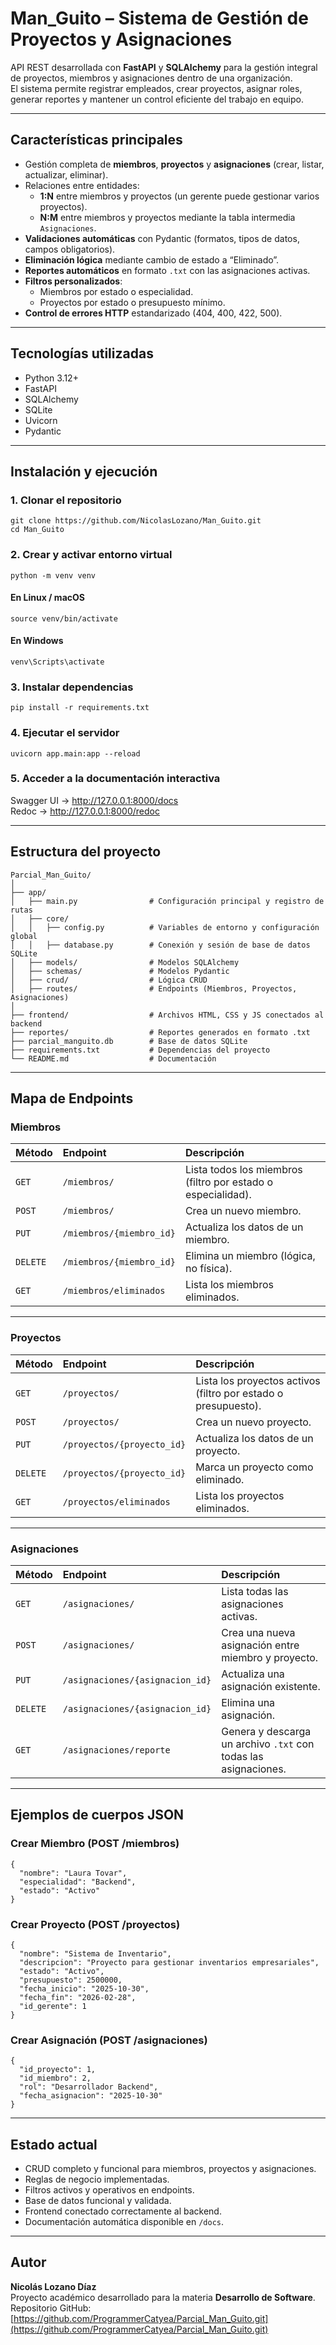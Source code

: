  # Man_Guito – Sistema de Gestión de Proyectos y Asignaciones

API REST desarrollada con **FastAPI** y **SQLAlchemy** para la gestión integral de proyectos, miembros y asignaciones dentro de una organización.  
El sistema permite registrar empleados, crear proyectos, asignar roles, generar reportes y mantener un control eficiente del trabajo en equipo.

---

## Características principales

- Gestión completa de **miembros**, **proyectos** y **asignaciones** (crear, listar, actualizar, eliminar).  
- Relaciones entre entidades:
  - **1:N** entre miembros y proyectos (un gerente puede gestionar varios proyectos).
  - **N:M** entre miembros y proyectos mediante la tabla intermedia `Asignaciones`.
- **Validaciones automáticas** con Pydantic (formatos, tipos de datos, campos obligatorios).  
- **Eliminación lógica** mediante cambio de estado a “Eliminado”.  
- **Reportes automáticos** en formato `.txt` con las asignaciones activas.  
- **Filtros personalizados**:
  - Miembros por estado o especialidad.
  - Proyectos por estado o presupuesto mínimo.  
- **Control de errores HTTP** estandarizado (404, 400, 422, 500).  

---

## Tecnologías utilizadas

- Python 3.12+
- FastAPI
- SQLAlchemy
- SQLite
- Uvicorn
- Pydantic

---

## Instalación y ejecución

### 1. Clonar el repositorio
```
git clone https://github.com/NicolasLozano/Man_Guito.git
cd Man_Guito
```

### 2. Crear y activar entorno virtual
```
python -m venv venv
```

#### En Linux / macOS
```
source venv/bin/activate
```

#### En Windows
```
venv\Scripts\activate
```

### 3. Instalar dependencias
```
pip install -r requirements.txt
```

### 4. Ejecutar el servidor
```
uvicorn app.main:app --reload
```

### 5. Acceder a la documentación interactiva

Swagger UI → http://127.0.0.1:8000/docs  
Redoc → http://127.0.0.1:8000/redoc  

---

## Estructura del proyecto
```
Parcial_Man_Guito/
│
├── app/
│   ├── main.py                # Configuración principal y registro de rutas
│   ├── core/
│   │   ├── config.py          # Variables de entorno y configuración global
│   │   ├── database.py        # Conexión y sesión de base de datos SQLite
│   ├── models/                # Modelos SQLAlchemy
│   ├── schemas/               # Modelos Pydantic
│   ├── crud/                  # Lógica CRUD
│   ├── routes/                # Endpoints (Miembros, Proyectos, Asignaciones)
│
├── frontend/                  # Archivos HTML, CSS y JS conectados al backend
├── reportes/                  # Reportes generados en formato .txt
├── parcial_manguito.db        # Base de datos SQLite
├── requirements.txt           # Dependencias del proyecto
└── README.md                  # Documentación
```

---

## Mapa de Endpoints

### Miembros
| Método | Endpoint | Descripción |
| :------ | :-------- | :------------ |
| `GET` | `/miembros/` | Lista todos los miembros (filtro por estado o especialidad). |
| `POST` | `/miembros/` | Crea un nuevo miembro. |
| `PUT` | `/miembros/{miembro_id}` | Actualiza los datos de un miembro. |
| `DELETE` | `/miembros/{miembro_id}` | Elimina un miembro (lógica, no física). |
| `GET` | `/miembros/eliminados` | Lista los miembros eliminados. |

---

### Proyectos
| Método | Endpoint | Descripción |
| :------ | :-------- | :------------ |
| `GET` | `/proyectos/` | Lista los proyectos activos (filtro por estado o presupuesto). |
| `POST` | `/proyectos/` | Crea un nuevo proyecto. |
| `PUT` | `/proyectos/{proyecto_id}` | Actualiza los datos de un proyecto. |
| `DELETE` | `/proyectos/{proyecto_id}` | Marca un proyecto como eliminado. |
| `GET` | `/proyectos/eliminados` | Lista los proyectos eliminados. |

---

### Asignaciones
| Método | Endpoint | Descripción |
| :------ | :-------- | :------------ |
| `GET` | `/asignaciones/` | Lista todas las asignaciones activas. |
| `POST` | `/asignaciones/` | Crea una nueva asignación entre miembro y proyecto. |
| `PUT` | `/asignaciones/{asignacion_id}` | Actualiza una asignación existente. |
| `DELETE` | `/asignaciones/{asignacion_id}` | Elimina una asignación. |
| `GET` | `/asignaciones/reporte` | Genera y descarga un archivo `.txt` con todas las asignaciones. |

---

## Ejemplos de cuerpos JSON

### Crear Miembro (POST /miembros)
```
{
  "nombre": "Laura Tovar",
  "especialidad": "Backend",
  "estado": "Activo"
}
```

### Crear Proyecto (POST /proyectos)
```
{
  "nombre": "Sistema de Inventario",
  "descripcion": "Proyecto para gestionar inventarios empresariales",
  "estado": "Activo",
  "presupuesto": 2500000,
  "fecha_inicio": "2025-10-30",
  "fecha_fin": "2026-02-28",
  "id_gerente": 1
}
```

### Crear Asignación (POST /asignaciones)
```
{
  "id_proyecto": 1,
  "id_miembro": 2,
  "rol": "Desarrollador Backend",
  "fecha_asignacion": "2025-10-30"
}
```

---

## Estado actual

- CRUD completo y funcional para miembros, proyectos y asignaciones.  
- Reglas de negocio implementadas.  
- Filtros activos y operativos en endpoints.  
- Base de datos funcional y validada.  
- Frontend conectado correctamente al backend.  
- Documentación automática disponible en `/docs`.  

---

## Autor

**Nicolás Lozano Díaz**  
Proyecto académico desarrollado para la materia **Desarrollo de Software**.  
Repositorio GitHub: [https://github.com/ProgrammerCatyea/Parcial_Man_Guito.git](https://github.com/ProgrammerCatyea/Parcial_Man_Guito.git)




